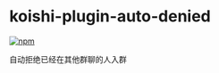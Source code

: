 # koishi-plugin-auto-denied

[![npm](https://img.shields.io/npm/v/koishi-plugin-auto-denied?style=flat-square)](https://www.npmjs.com/package/koishi-plugin-auto-denied)

自动拒绝已经在其他群聊的人入群

